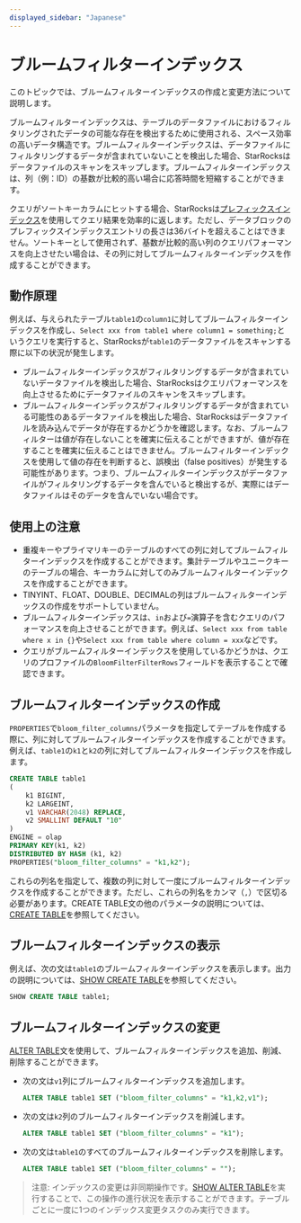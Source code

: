```yaml
---
displayed_sidebar: "Japanese"
---
```


# ブルームフィルターインデックス

このトピックでは、ブルームフィルターインデックスの作成と変更方法について説明します。

ブルームフィルターインデックスは、テーブルのデータファイルにおけるフィルタリングされたデータの可能な存在を検出するために使用される、スペース効率の高いデータ構造です。ブルームフィルターインデックスは、データファイルにフィルタリングするデータが含まれていないことを検出した場合、StarRocksはデータファイルのスキャンをスキップします。ブルームフィルターインデックスは、列（例：ID）の基数が比較的高い場合に応答時間を短縮することができます。

クエリがソートキーカラムにヒットする場合、StarRocksは[プレフィックスインデックス](../table_design/Sort_key.md)を使用してクエリ結果を効率的に返します。ただし、データブロックのプレフィックスインデックスエントリの長さは36バイトを超えることはできません。ソートキーとして使用されず、基数が比較的高い列のクエリパフォーマンスを向上させたい場合は、その列に対してブルームフィルターインデックスを作成することができます。

## 動作原理

例えば、与えられたテーブル`table1`の`column1`に対してブルームフィルターインデックスを作成し、`Select xxx from table1 where column1 = something;`というクエリを実行すると、StarRocksが`table1`のデータファイルをスキャンする際に以下の状況が発生します。

- ブルームフィルターインデックスがフィルタリングするデータが含まれていないデータファイルを検出した場合、StarRocksはクエリパフォーマンスを向上させるためにデータファイルのスキャンをスキップします。
- ブルームフィルターインデックスがフィルタリングするデータが含まれている可能性のあるデータファイルを検出した場合、StarRocksはデータファイルを読み込んでデータが存在するかどうかを確認します。なお、ブルームフィルターは値が存在しないことを確実に伝えることができますが、値が存在することを確実に伝えることはできません。ブルームフィルターインデックスを使用して値の存在を判断すると、誤検出（false positives）が発生する可能性があります。つまり、ブルームフィルターインデックスがデータファイルがフィルタリングするデータを含んでいると検出するが、実際にはデータファイルはそのデータを含んでいない場合です。

## 使用上の注意

- 重複キーやプライマリキーのテーブルのすべての列に対してブルームフィルターインデックスを作成することができます。集計テーブルやユニークキーのテーブルの場合、キーカラムに対してのみブルームフィルターインデックスを作成することができます。
- TINYINT、FLOAT、DOUBLE、DECIMALの列はブルームフィルターインデックスの作成をサポートしていません。
- ブルームフィルターインデックスは、`in`および`=`演算子を含むクエリのパフォーマンスを向上させることができます。例えば、`Select xxx from table where x in {}`や`Select xxx from table where column = xxx`などです。
- クエリがブルームフィルターインデックスを使用しているかどうかは、クエリのプロファイルの`BloomFilterFilterRows`フィールドを表示することで確認できます。

## ブルームフィルターインデックスの作成

`PROPERTIES`で`bloom_filter_columns`パラメータを指定してテーブルを作成する際に、列に対してブルームフィルターインデックスを作成することができます。例えば、`table1`の`k1`と`k2`の列に対してブルームフィルターインデックスを作成します。

```SQL
CREATE TABLE table1
(
    k1 BIGINT,
    k2 LARGEINT,
    v1 VARCHAR(2048) REPLACE,
    v2 SMALLINT DEFAULT "10"
)
ENGINE = olap
PRIMARY KEY(k1, k2)
DISTRIBUTED BY HASH (k1, k2)
PROPERTIES("bloom_filter_columns" = "k1,k2");
```

これらの列名を指定して、複数の列に対して一度にブルームフィルターインデックスを作成することができます。ただし、これらの列名をカンマ（`,`）で区切る必要があります。CREATE TABLE文の他のパラメータの説明については、[CREATE TABLE](../sql-reference/sql-statements/data-definition/CREATE_TABLE.md)を参照してください。

## ブルームフィルターインデックスの表示

例えば、次の文は`table1`のブルームフィルターインデックスを表示します。出力の説明については、[SHOW CREATE TABLE](../sql-reference/sql-statements/data-manipulation/SHOW_CREATE_TABLE.md)を参照してください。

```SQL
SHOW CREATE TABLE table1;
```

## ブルームフィルターインデックスの変更

[ALTER TABLE](../sql-reference/sql-statements/data-definition/ALTER_TABLE.md)文を使用して、ブルームフィルターインデックスを追加、削減、削除することができます。

- 次の文は`v1`列にブルームフィルターインデックスを追加します。

    ```SQL
    ALTER TABLE table1 SET ("bloom_filter_columns" = "k1,k2,v1");
    ```

- 次の文は`k2`列のブルームフィルターインデックスを削減します。
  
    ```SQL
    ALTER TABLE table1 SET ("bloom_filter_columns" = "k1");
    ```

- 次の文は`table1`のすべてのブルームフィルターインデックスを削除します。

    ```SQL
    ALTER TABLE table1 SET ("bloom_filter_columns" = "");
    ```

> 注意: インデックスの変更は非同期操作です。[SHOW ALTER TABLE](../sql-reference/sql-statements/data-manipulation/SHOW_ALTER.md)を実行することで、この操作の進行状況を表示することができます。テーブルごとに一度に1つのインデックス変更タスクのみ実行できます。
